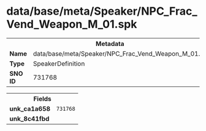 <h1>data/base/meta/Speaker/NPC_Frac_Vend_Weapon_M_01.spk</h1><table><tr><th colspan="100%">Metadata</th></tr><tr><td><b>Name</b></td><td>data/base/meta/Speaker/NPC_Frac_Vend_Weapon_M_01.spk</td></tr><tr><td><b>Type</b></td><td>SpeakerDefinition</td></tr><tr><td><b>SNO ID</b></td><td>731768</td></tr></table>

<table><tr><th colspan="100%">Fields</th></tr><tr><td><b>unk_ca1a658</b></td><td><code>731768</code></td></tr><tr><td><b>unk_8c41fbd</b></td><td></td></tr></table>

